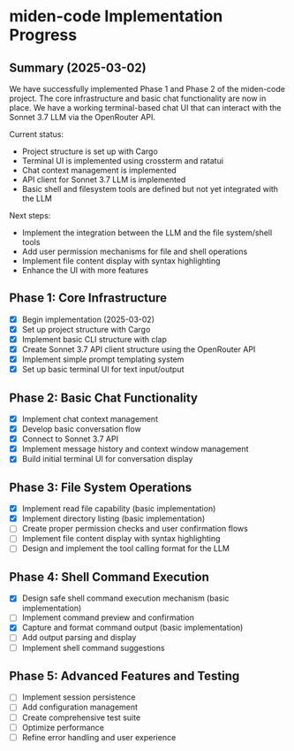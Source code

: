 # miden-code Implementation Progress

## Summary (2025-03-02)
We have successfully implemented Phase 1 and Phase 2 of the miden-code project. The core infrastructure and basic chat functionality are now in place. We have a working terminal-based chat UI that can interact with the Sonnet 3.7 LLM via the OpenRouter API.

Current status:
- Project structure is set up with Cargo
- Terminal UI is implemented using crossterm and ratatui
- Chat context management is implemented
- API client for Sonnet 3.7 LLM is implemented
- Basic shell and filesystem tools are defined but not yet integrated with the LLM

Next steps:
- Implement the integration between the LLM and the file system/shell tools
- Add user permission mechanisms for file and shell operations
- Implement file content display with syntax highlighting
- Enhance the UI with more features

## Phase 1: Core Infrastructure

- [x] Begin implementation (2025-03-02)
- [x] Set up project structure with Cargo
- [x] Implement basic CLI structure with clap
- [x] Create Sonnet 3.7 API client structure using the OpenRouter API
- [x] Implement simple prompt templating system
- [x] Set up basic terminal UI for text input/output

## Phase 2: Basic Chat Functionality
- [x] Implement chat context management
- [x] Develop basic conversation flow
- [x] Connect to Sonnet 3.7 API
- [x] Implement message history and context window management
- [x] Build initial terminal UI for conversation display

## Phase 3: File System Operations
- [x] Implement read file capability (basic implementation)
- [x] Implement directory listing (basic implementation)
- [ ] Create proper permission checks and user confirmation flows
- [ ] Implement file content display with syntax highlighting
- [ ] Design and implement the tool calling format for the LLM

## Phase 4: Shell Command Execution
- [x] Design safe shell command execution mechanism (basic implementation)
- [ ] Implement command preview and confirmation
- [x] Capture and format command output (basic implementation)
- [ ] Add output parsing and display
- [ ] Implement shell command suggestions

## Phase 5: Advanced Features and Testing
- [ ] Implement session persistence
- [ ] Add configuration management
- [ ] Create comprehensive test suite
- [ ] Optimize performance
- [ ] Refine error handling and user experience